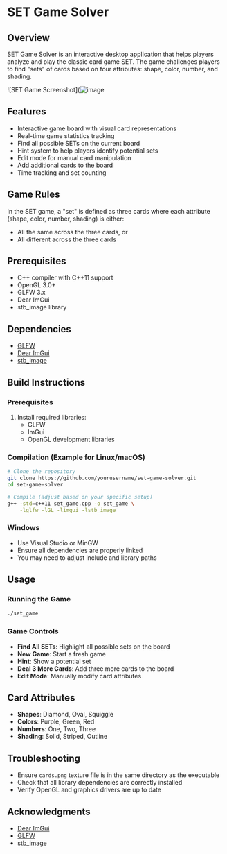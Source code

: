# SET Game Solver

## Overview

SET Game Solver is an interactive desktop application that helps players analyze and play the classic card game SET. The game challenges players to find "sets" of cards based on four attributes: shape, color, number, and shading.

![SET Game Screenshot](![image](https://github.com/user-attachments/assets/7067b7e3-4d34-4411-8492-cb60cb6f64dc)

## Features

- Interactive game board with visual card representations
- Real-time game statistics tracking
- Find all possible SETs on the current board
- Hint system to help players identify potential sets
- Edit mode for manual card manipulation
- Add additional cards to the board
- Time tracking and set counting

## Game Rules

In the SET game, a "set" is defined as three cards where each attribute (shape, color, number, shading) is either:
- All the same across the three cards, or
- All different across the three cards

## Prerequisites

- C++ compiler with C++11 support
- OpenGL 3.0+
- GLFW 3.x
- Dear ImGui
- stb_image library

## Dependencies

- [GLFW](https://www.glfw.org/)
- [Dear ImGui](https://github.com/ocornut/imgui)
- [stb_image](https://github.com/nothings/stb)

## Build Instructions

### Prerequisites
1. Install required libraries:
   - GLFW
   - ImGui
   - OpenGL development libraries

### Compilation (Example for Linux/macOS)
```bash
# Clone the repository
git clone https://github.com/yourusername/set-game-solver.git
cd set-game-solver

# Compile (adjust based on your specific setup)
g++ -std=c++11 set_game.cpp -o set_game \
    -lglfw -lGL -limgui -lstb_image
```

### Windows
- Use Visual Studio or MinGW
- Ensure all dependencies are properly linked
- You may need to adjust include and library paths

## Usage

### Running the Game
```bash
./set_game
```

### Game Controls
- **Find All SETs**: Highlight all possible sets on the board
- **New Game**: Start a fresh game
- **Hint**: Show a potential set
- **Deal 3 More Cards**: Add three more cards to the board
- **Edit Mode**: Manually modify card attributes

## Card Attributes
- **Shapes**: Diamond, Oval, Squiggle
- **Colors**: Purple, Green, Red
- **Numbers**: One, Two, Three
- **Shading**: Solid, Striped, Outline

## Troubleshooting

- Ensure `cards.png` texture file is in the same directory as the executable
- Check that all library dependencies are correctly installed
- Verify OpenGL and graphics drivers are up to date

## Acknowledgments

- [Dear ImGui](https://github.com/ocornut/imgui)
- [GLFW](https://www.glfw.org/)
- [stb_image](https://github.com/nothings/stb)
